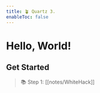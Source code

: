```yaml
---
title: 🪴 Quartz 3.
enableToc: false
---
```


# Hello, World!

## Get Started
> 📚 Step 1: [[notes/WhiteHack]]